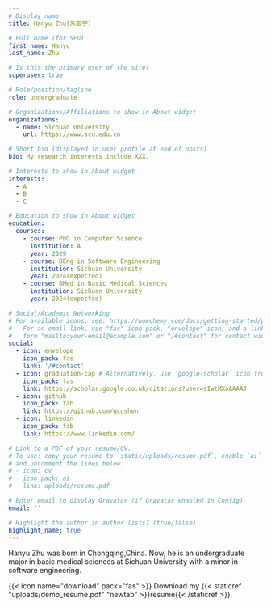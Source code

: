 ```yaml
---
# Display name
title: Hanyu Zhu(朱函宇)

# Full name (for SEO)
first_name: Hanyu
last_name: Zhu

# Is this the primary user of the site?
superuser: true

# Role/position/tagline
role: undergraduate

# Organizations/Affiliations to show in About widget
organizations:
  - name: Sichuan University
    url: https://www.scu.edu.cn

# Short bio (displayed in user profile at end of posts)
bio: My research interests include XXX.

# Interests to show in About widget
interests:
  - A
  - B
  - C

# Education to show in About widget
education:
  courses:
    - course: PhD in Computer Science
      institution: A
      year: 2029
    - course: BEng in Software Engineering
      institution: Sichuan University
      year: 2024(expected)
    - course: BMed in Basic Medical Sciences
      institution: Sichuan University
      year: 2024(expected)

# Social/Academic Networking
# For available icons, see: https://wowchemy.com/docs/getting-started/page-builder/#icons
#   For an email link, use "fas" icon pack, "envelope" icon, and a link in the
#   form "mailto:your-email@example.com" or "/#contact" for contact widget.
social:
  - icon: envelope
    icon_pack: fas
    link: '/#contact'
  - icon: graduation-cap # Alternatively, use `google-scholar` icon from `ai` icon pack
    icon_pack: fas
    link: https://scholar.google.co.uk/citations?user=sIwtMXoAAAAJ
  - icon: github
    icon_pack: fab
    link: https://github.com/gcushen
  - icon: linkedin
    icon_pack: fab
    link: https://www.linkedin.com/

# Link to a PDF of your resume/CV.
# To use: copy your resume to `static/uploads/resume.pdf`, enable `ai` icons in `params.yaml`,
# and uncomment the lines below.
# - icon: cv
#   icon_pack: ai
#   link: uploads/resume.pdf

# Enter email to display Gravatar (if Gravatar enabled in Config)
email: ''

# Highlight the author in author lists? (true/false)
highlight_name: true
---
```


Hanyu Zhu was born in Chongqing,China. Now, he is an undergraduate major in basic medical sciences at Sichuan University with a minor in software engineering.


{{< icon name="download" pack="fas" >}} Download my {{< staticref "uploads/demo_resume.pdf" "newtab" >}}resumé{{< /staticref >}}.
